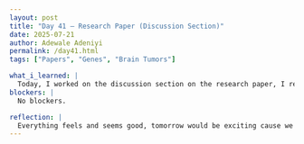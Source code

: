 ```yaml
---
layout: post
title: "Day 41 – Research Paper (Discussion Section)"
date: 2025-07-21
author: Adewale Adeniyi
permalink: /day41.html
tags: ["Papers", "Genes", "Brain Tumors"]

what_i_learned: |
  Today, I worked on the discussion section on the research paper, I reviewed six papers today which are based on the genes we found from the graph reports we got from the result section,  I then summarized papers to about eight paragraphs, I still plan on editiing them just to give a solid discussion on our findings and results. I learnt more about these three genes - TIMP1, IGFBP3 and IGFBP2. TIMP1, in terms of genes, refers to the TIMP metallopeptidase inhibitor 1 gene, which encodes a protein that inhibits matrix metalloproteinases (MMPs). TIMP1 is a member of the TIMP gene family, and its protein product is involved in regulating extracellular matrix turnover and cell growth. The gene IGFBP3 encodes the protein insulin-like growth factor-binding protein 3, which plays a crucial role in regulating the activity of insulin-like growth factors (IGFs). IGFBP2, or Insulin-like Growth Factor Binding Protein 2, is a gene that encodes a protein that binds to Insulin-like Growth Factors (IGFs). These IGFs play crucial roles in cell growth, differentiation, and survival, and IGFBP2 regulates their activity. IGFBP2 is known to be involved in both normal development and disease processes, including cancer and metabolic disorders. 
blockers: |
  No blockers.

reflection: |
  Everything feels and seems good, tomorrow would be exciting cause we have the 90 Second Project Commercial Video (Elevator Pitch) to execute, my group came up with a very interesting idea, we hope to pull it off. We should also be rounding up on the paper writing and presentation this week.
---
```

